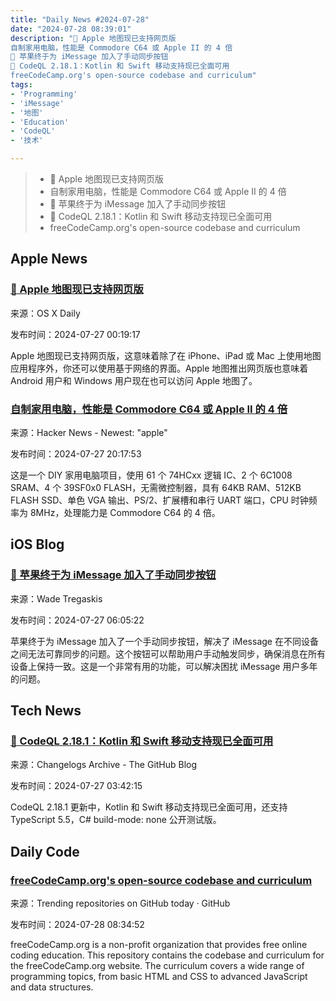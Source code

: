 ```yaml
---
title: "Daily News #2024-07-28"
date: "2024-07-28 08:39:01"
description: "🎉 Apple 地图现已支持网页版
自制家用电脑，性能是 Commodore C64 或 Apple II 的 4 倍
🎉 苹果终于为 iMessage 加入了手动同步按钮
🎉 CodeQL 2.18.1：Kotlin 和 Swift 移动支持现已全面可用
freeCodeCamp.org's open-source codebase and curriculum"
tags: 
- 'Programming'
- 'iMessage'
- '地图'
- 'Education'
- 'CodeQL'
- '技术'

---
```


> - 🎉 Apple 地图现已支持网页版
> - 自制家用电脑，性能是 Commodore C64 或 Apple II 的 4 倍
> - 🎉 苹果终于为 iMessage 加入了手动同步按钮
> - 🎉 CodeQL 2.18.1：Kotlin 和 Swift 移动支持现已全面可用
> - freeCodeCamp.org's open-source codebase and curriculum

## Apple News

### [🎉 Apple 地图现已支持网页版](https://osxdaily.com/2024/07/26/access-use-apple-maps-on-the-web/)

来源：OS X Daily

发布时间：2024-07-27 00:19:17

Apple 地图现已支持网页版，这意味着除了在 iPhone、iPad 或 Mac 上使用地图应用程序外，你还可以使用基于网络的界面。Apple 地图推出网页版也意味着 Android 用户和 Windows 用户现在也可以访问 Apple 地图了。

### [自制家用电脑，性能是 Commodore C64 或 Apple II 的 4 倍](https://github.com/slu4coder/Minimal-64x4-Home-Computer)

来源：Hacker News - Newest: "apple"

发布时间：2024-07-27 20:17:53

这是一个 DIY 家用电脑项目，使用 61 个 74HCxx 逻辑 IC、2 个 6C1008 SRAM、4 个 39SF0x0 FLASH，无需微控制器，具有 64KB RAM、512KB FLASH SSD、单色 VGA 输出、PS/2、扩展槽和串行 UART 端口，CPU 时钟频率为 8MHz，处理能力是 Commodore C64 的 4 倍。

## iOS Blog

### [🎉 苹果终于为 iMessage 加入了手动同步按钮](https://wadetregaskis.com/sync-now/)

来源：Wade Tregaskis

发布时间：2024-07-27 06:05:22

苹果终于为 iMessage 加入了一个手动同步按钮，解决了 iMessage 在不同设备之间无法可靠同步的问题。这个按钮可以帮助用户手动触发同步，确保消息在所有设备上保持一致。这是一个非常有用的功能，可以解决困扰 iMessage 用户多年的问题。

## Tech News

### [🎉 CodeQL 2.18.1：Kotlin 和 Swift 移动支持现已全面可用](https://github.blog/changelog/2024-07-26-codeql-2-18-1-kotlin-swift-mobile-support-is-generally-available-typescript-5-5-support-c-build-mode-none-public-beta)

来源：Changelogs Archive - The GitHub Blog

发布时间：2024-07-27 03:42:15

CodeQL 2.18.1 更新中，Kotlin 和 Swift 移动支持现已全面可用，还支持 TypeScript 5.5，C# build-mode: none 公开测试版。

## Daily Code

### [freeCodeCamp.org's open-source codebase and curriculum](https://github.com/freeCodeCamp/freeCodeCamp)

来源：Trending repositories on GitHub today · GitHub

发布时间：2024-07-28 08:34:52

freeCodeCamp.org is a non-profit organization that provides free online coding education. This repository contains the codebase and curriculum for the freeCodeCamp.org website. The curriculum covers a wide range of programming topics, from basic HTML and CSS to advanced JavaScript and data structures.
